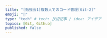```yaml
---
title: "[勉強会1]複数人でのコード管理[Git-2]"
emoji: "🔰"
type: "tech" # tech: 技術記事 / idea: アイデア
topics: [Git, Github]
published: false
---
```

